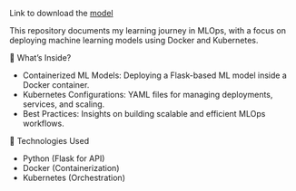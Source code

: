 Link to download the [model](https://drive.google.com/file/d/1JyKe9NfnkFgDv-C5nDlDxnunkB47pyXI/view?usp=drive_link)

This repository documents my learning journey in MLOps, with a focus on deploying machine learning models using Docker and Kubernetes.

📌 What’s Inside?
- Containerized ML Models: Deploying a Flask-based ML model inside a Docker container.
- Kubernetes Configurations: YAML files for managing deployments, services, and scaling.
- Best Practices: Insights on building scalable and efficient MLOps workflows.

🚀 Technologies Used
- Python (Flask for API)
- Docker (Containerization)
- Kubernetes (Orchestration)
